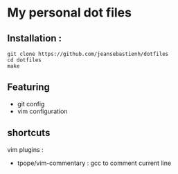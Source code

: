 # My personal dot files

## Installation :

```
git clone https://github.com/jeansebastienh/dotfiles
cd dotfiles
make
```

## Featuring

* git config
* vim configuration

## shortcuts
vim plugins :
* tpope/vim-commentary : gcc to comment current line 
